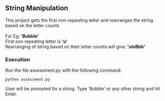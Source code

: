 ## String Manipulation

This project gets the first non-repeating letter and rearranges the string based on the letter counts<br><br>
For Eg: <b>'Bubble'</b><br>
First non repeating letter is <b>'u'</b><br>
Rearranging of string based on their letter counts will give: <b>'uleBbb'</b>

### Execution

Run the file assessment.py with the following command:
```
python assessment.py
```

User will be prompted for a string. Type 'Bubble' or any other string and hit Enter.
